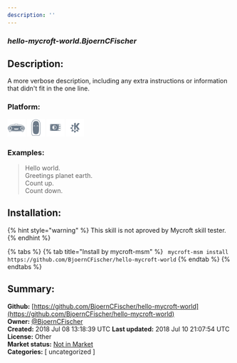 ```yaml
---
description: ''
---
```


### _hello-mycroft-world.BjoernCFischer_  
## Description:  
A more verbose description, including any extra instructions or
information that didn't fit in the one line.  
  
  
### Platform:  
 ![Mark I](../.gitbook/assets/mark-1-icon.png)  ![Mark II](../.gitbook/assets/mark-2-icon.png)  ![Picroft](../.gitbook/assets/picroft-icon.png)  ![plasmoid](../.gitbook/assets/kde.png)   
### Examples:  
> Hello world.  
> Greetings planet earth.  
> Count up.  
> Count down.  
  
## Installation:  
{% hint style="warning" %}
This skill is not aproved by Mycroft skill tester.
{% endhint %}
    
{% tabs %}
{% tab title="Install by mycroft-msm" %}
``` mycroft-msm install https://github.com/BjoernCFischer/hello-mycroft-world```
{% endtab %}
  {% endtabs %}
    
## Summary:  
**Github:** [https://github.com/BjoernCFischer/hello-mycroft-world](https://github.com/BjoernCFischer/hello-mycroft-world)  
**Owner:** [@BjoernCFischer](https://github.com/BjoernCFischer)  
**Created:** 2018 Jul 08 13:18:39 UTC  **Last updated:** 2018 Jul 10 21:07:54 UTC  
**License:** Other  
**Market status:** [Not in Market](https://market.mycroft.ai/skill/)  
**Categories:** [ uncategorized ]   

